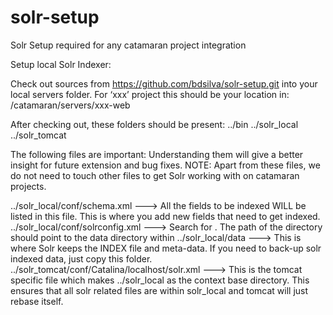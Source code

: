 solr-setup
==========

Solr Setup required for any catamaran project integration

Setup local Solr Indexer:

Check out sources from https://github.com/bdsilva/solr-setup.git into your local servers folder. 
For ‘xxx’ project this should be your location in:
/catamaran/servers/xxx-web

After checking out, these folders should be present:
  ../bin
  ../solr_local
  ../solr_tomcat		

The following files are important: Understanding them will give a better insight for future extension and bug fixes.
	NOTE: Apart from these files, we do not need to touch other files to get Solr working with 
	on catamaran projects.

../solr_local/conf/schema.xml --->	All the fields to be indexed WILL be listed in this file. This is where you add new fields that need to get indexed.
../solr_local/conf/solrconfig.xml ---> Search for <dataDir>. The path of the directory should point to the data directory within ../solr_local/data ---> This is where Solr keeps the INDEX file and meta-data. If you need to back-up solr indexed data, just copy this folder.
../solr_tomcat/conf/Catalina/localhost/solr.xml ---> This is the tomcat specific file which makes ../solr_local as the context base directory. This ensures that all solr related files are within solr_local and tomcat will just rebase itself.



